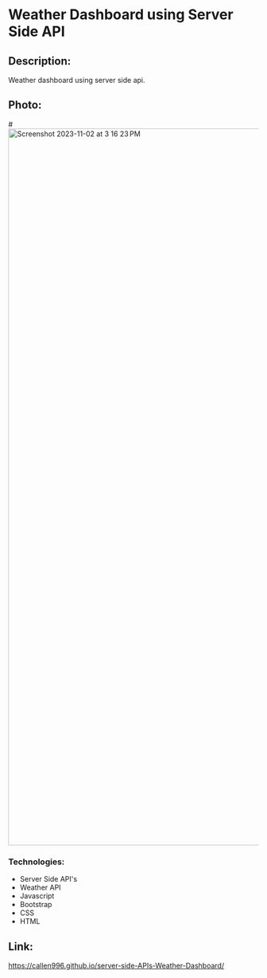 # Weather Dashboard using Server Side API



## Description:

Weather dashboard using server side api.

## Photo:
#<img width="1440" alt="Screenshot 2023-11-02 at 3 16 23 PM" src="https://github.com/callen996/Server-Side-APIs-Weather-Dashboard/assets/145404862/926f02a8-169e-471f-aa58-b0bcb95e1553">


### Technologies:

- Server Side API's
- Weather API
- Javascript
- Bootstrap
- CSS
- HTML



## Link:
https://callen996.github.io/server-side-APIs-Weather-Dashboard/

